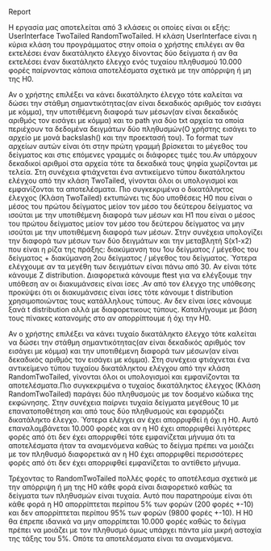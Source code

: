 Report

Η εργασία μας αποτελείται από 3 κλάσεις οι οποίες είναι οι εξής:
UserInterface 
TwoTailed
RandomTwoTailed.
H κλάση UserInterface είναι η κύρια κλάση του προγράμματος στην οποία
ο χρήστης επιλέγει αν θα εκτελέσει έναν δικατάληκτο έλεγχο δίνοντας 
δύο δείγματα ή αν θα εκτελέσει έναν δικατάληκτο έλεγχο ενός τυχαίου 
πληθυσμού 10.000 φορές παίρνοντας κάποια αποτελέσματα σχετικά με την 
απόρριψη ή μη της Η0.  

Αν ο χρήστης επιλέξει να κάνει δικατάληκτο έλεγχο τότε καλείται να δώσει
την στάθμη σημαντικότητας(αν είναι δεκαδικός αριθμός τον εισάγει με κόμμα), 
την υποτιθέμενη διαφορά των μέσων(αν είναι δεκαδικός αριθμός τον εισάγει με κόμμα) και το path
για δύο txt αρχεία τα οποία περιέχουν τα δεδομένα δειγμάτων  δύο
πληθυσμών(Ο χρήστης εισάγει το αρχείο με μονά backslash(\) και την προεκτασή του). 
Το format των αρχείων αυτών είναι ότι στην πρώτη γραμμή 
βρίσκεται το μέγεθος του δείγματος και στις επόμενες γραμμές οι διάφορες
τιμές του.Αν υπάρχουν δεκαδικοί αριθμοί στα αρχεία τότε τα δεκαδικά τους 
ψηφία χωρίζονται με τελεία. Στη συνέχεια φτιάχνεται ένα αντικείμενο τύπου δικατάληκτου 
ελέγχου από την κλάση  TwoTailed, γίνονται όλοι οι υπολογισμοί και 
εμφανίζονται τα αποτελέσματα. Πιο συγκεκριμένα ο δικατάληκτος έλεγχος 
(Κλάση TwoTailed) εκτυπώνει τις δύο υποθέσεις Η0 που είναι ο μέσος του
πρώτου δείγματος μείον τον μέσο του δεύτερου δείγματος να ισούται με την
υποτιθέμενη διαφορά των μέσων και Η1 που είναι ο μέσος του πρώτου δείγματος
μείον τον μέσο του δεύτερου δείγματος να μην ισούται με την υποτιθέμενη 
διαφορά των μέσων. Στην συνέχεια υπολογίζει την διαφορά των μέσων των δύο 
δειγμάτων και την μεταβλητή S(x1-x2) που είναι η ρίζα της πράξης: διακύμανση
του 1ου δείγματος / μέγεθος του δείγματος  + διακύμανση 2ου δείγματος / 
μέγεθος του δείγματος. Ύστερα ελέγχουμε αν τα μεγέθη των δειγμάτων είναι 
πάνω από 30. Αν είναι τότε κάνουμε Ζ distribution. Διαφορετικά κάνουμε ftest
για να ελέγξουμε την υπόθεση αν οι διακυμάνσεις είναι ίσες .Αν από τον έλεγχο
της υπόθεσης προκύψει ότι οι διακυμάνσεις είναι ίσες τότε κάνουμε t 
distribution χρησιμοποιώντας τους κατάλληλους τύπους. Αν δεν είναι ίσες κάνουμε 
ξανά t distribution αλλά με διαφορετικους τύπους.  Καταλήγουμε με βάση τους
πίνακες κατανομής στο αν απορρίπτουμε ή όχι την Η0.   

Αν ο χρήστης επιλέξει να κάνει τυχαίο δικατάληκτο έλεγχο τότε καλείται να δώσει
την στάθμη σημαντικότητας(αν είναι δεκαδικός αριθμός τον εισάγει με κόμμα) και την 
υποτιθέμενη διαφορά των μέσων(αν είναι δεκαδικός αριθμός τον εισάγει με κόμμα). Στη συνέχεια 
φτιάχνεται ένα αντικείμενο τύπου τυχαίου  δικατάληκτου ελέγχου από την κλάση RandomTwoTailed, 
γίνονται όλοι οι υπολογισμοί και εμφανίζονται τα αποτελέσματα.Πιο συγκεκριμένα ο τυχαίος 
δικατάληκτος έλεγχος (Κλάση RandomTwoTailed) παράγει δύο πληθυσμούς με τον 
δοσμένο κώδικα της εκφώνησης. Στην συνέχεια παίρνει τυχαία δείγματα 
μεγέθους 10 με επανατοποθέτηση και από τους δύο πληθυσμούς  και εφαρμόζει
δικατάληκτο έλεγχο. Ύστερα ελέγχει αν έχει απορριφθεί ή όχι η Η0. Αυτό επαναλαμβάνεται 
10.000 φορές και αν η Η0 έχει απορριφθεί  λιγότερες φορές από ότι δεν έχει απορριφθεί 
τότε εμφανίζεται μήνυμα ότι  τα αποτελέσματα ήταν τα  αναμενόμενα καθώς το δείγμα 
πρέπει να μοιάζει με τον πληθυσμό διαφορετικά αν η Η0 έχει απορριφθεί  περισσότερες
φορές από ότι δεν έχει απορριφθεί εμφανίζεται το αντίθετο μήνυμα.

Τρέχοντας το RandomTwoTailed πολλές φορές το αποτέλεσμα σχετικά με την απόρριψη
ή μη της Η0 κάθε φορά είναι διαφορετικό καθώς τα δείγματα των πληθυσμών είναι τυχαία.
Αυτό που παρατηρούμε είναι ότι κάθε φορά η Η0 απορρίπτεται περίπου 5% των φορών
(200 φορές +-10) και δεν απορρίπτεται περίπου 95% των φορών (9800 φορές +-10).
Η Η0 θα έπρεπε ιδανικά να μην απορρίπεται 10.000 φορές καθώς το δείγμα πρέπει να μοιάζει 
με τον πληθυσμό όμως υπάρχει πάντα μία μικρή αστοχία της τάξης του 5%. Οπότε 
τα αποτελέσματα είναι τα αναμενόμενα.

